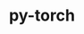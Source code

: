 ---
title: "py-torch"
layout: cache
categories: [package, develop-2023-09-17]
meta: {"versions": ["1.13.1", "2.0.1"], "compilers": ["gcc@=11.1.0"], "oss": ["ubuntu20.04"], "platforms": ["linux"], "targets": ["ppc64le", "x86_64_v3"], "stacks": ["e4s", "e4s-power", "root"], "num_specs": 2, "num_specs_by_stack": {"root": 2, "e4s-power": 1, "e4s": 1}}
spec_details: [{"hash": "ekzv6ptirf6e5u6athvvbsmmpdkbtk6d", "compiler": "gcc@=11.1.0", "versions": ["1.13.1"], "os": "ubuntu20.04", "platform": "linux", "target": "ppc64le", "variants": ["build_system=python_pip", "~caffe2", "+cuda", "cuda_arch=70", "+cudnn", "~debug", "+distributed", "+fbgemm", "+gloo", "+kineto", "+magma", "~metal", "~mkldnn", "+mpi", "+nccl", "+numa", "+numpy", "+onnx_ml", "+openmp", "patches=8e6e9a4,a54db63", "+qnnpack", "~rocm", "+tensorpipe", "~test", "+valgrind", "+xnnpack"], "stacks": ["root", "e4s-power"], "size": "-", "tarball": "https://binaries.spack.io/develop-2023-09-17/build_cache/linux-ubuntu20.04-ppc64le/gcc-11.1.0/py-torch-1.13.1/linux-ubuntu20.04-ppc64le-gcc-11.1.0-py-torch-1.13.1-ekzv6ptirf6e5u6athvvbsmmpdkbtk6d.spack"}, {"hash": "djxh3os7ghabi5k5etcfpf6yalpvdyhi", "compiler": "gcc@=11.1.0", "versions": ["2.0.1"], "os": "ubuntu20.04", "platform": "linux", "target": "x86_64_v3", "variants": ["build_system=python_pip", "~caffe2", "+cuda", "cuda_arch=80", "+cudnn", "~debug", "+distributed", "+fbgemm", "+gloo", "+kineto", "+magma", "~metal", "+mkldnn", "+mpi", "+nccl", "+nnpack", "+numa", "+numpy", "+onnx_ml", "+openmp", "patches=65060b5,6730561", "+qnnpack", "~rocm", "+tensorpipe", "~test", "+valgrind", "+xnnpack"], "stacks": ["root", "e4s"], "size": "-", "tarball": "https://binaries.spack.io/develop-2023-09-17/build_cache/linux-ubuntu20.04-x86_64_v3/gcc-11.1.0/py-torch-2.0.1/linux-ubuntu20.04-x86_64_v3-gcc-11.1.0-py-torch-2.0.1-djxh3os7ghabi5k5etcfpf6yalpvdyhi.spack"}]
---